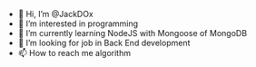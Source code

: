 - 👋 Hi, I’m @JackDOx
- 👀 I’m interested in programming
- 🌱 I’m currently learning NodeJS with Mongoose of MongoDB
- 💞️ I’m looking for job in Back End development
- 📫 How to reach me algorithm

<!---
JackDOx/JackDOx is a ✨ special ✨ repository because its `README.md` (this file) appears on your GitHub profile.
You can click the Preview link to take a look at your changes.
--->
